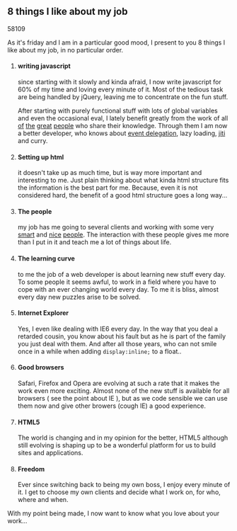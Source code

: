 <article><h2>8 things I like about my job</h2><time><span class="day">5</span><span class="month">8</span><span class="year">109</span></time><p>As it's friday and I am in a particular good mood,  I present to you 8 things I like about my job, in no particular order.</p><ol><li><h4>writing javascript</h4><p>since starting with it slowly and kinda afraid, I now write javascript for 60% of my time and loving every minute of it. Most of the tedious task are being handled by jQuery, leaving me to concentrate on the fun stuff.</p><p>After starting with purely functional stuff with lots of global variables and even the occasional eval, I lately benefit greatly from the work of all <a href="http://ejohn.org">of</a> <a href="http://kryogenix.org/days/">the</a> <a href="http://quirksmode.org">great</a> <a href="http://www.wait-till-i.com/">people</a> who share their knowledge. Through them I am now a better developer, who knows about <a href="http://www.wnas.nl/hidden-advantage-of-event-delegation">event delegation</a>, lazy loading, <a href="http://www.wnas.nl/jiti">jiti</a> and curry.</a></p></li><li><h4>Setting up html</h4><p>it doesn't take up as much time, but is way more important and interesting to me. Just plain thinking about what kinda html structure fits the information is the best part for me. Because, even it is not considered hard, the benefit of a good html structure goes a long way...</p></li><li><h4>The people</h4><p>my job has me going to several clients and working with some very <a href="http://twitter.com/mtrimpe">smart</a> and <a href="http://twitter.com/maartento">nice</a> <a href="http://twitter.com/rcosters">people</a>. The interaction with these people gives me more than I put in it and teach me a lot of things about life.</p></li><li><h4>The learning curve</h4><p>to me the job of a web developer is about learning new stuff every day. To some people it seems awful, to work in a field where you have to cope with an ever changing world every day. To me it is bliss, almost every day new puzzles arise to be solved.</p></li><li><h4>Internet Explorer</h4><p>Yes, I even like dealing with IE6 every day. In the way that you deal a retarded cousin, you know about his fault but as he is part of the family you just deal with them. And after all those years, who can not smile once in a while when adding <code>display:inline;</code> to a float..</p></li><li><h4>Good browsers</h4><p>Safari, Firefox and Opera are evolving at such a rate that it makes the work even more exciting. Almost none of the new stuff is available for all browsers ( see the point about IE ), but as we code sensible we can use them now and give other browers (cough IE) a good experience.</p></li><li><h4>HTML5</h4><p>The world is changing and in my opinion for the better, HTML5 although still evolving is shaping up to be a wonderful platform for us to build sites and applications.</p></li><li><h4>Freedom</h4><p>Ever since switching back to being my own boss, I enjoy every minute of it. I get to choose my own clients and decide what I work on, for who, where and when.</p></li></ol><p>With my point being made, I now want to know what you love about your work...</p></article>